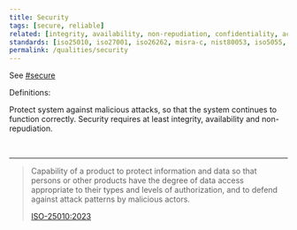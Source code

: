 ```yaml
---
title: Security
tags: [secure, reliable]
related: [integrity, availability, non-repudiation, confidentiality, accountability, authenticity, resistance]
standards: [iso25010, iso27001, iso26262, misra-c, nist80053, iso5055, pcidss, iso42001, aiuc1, iec-62304, hl7, iso15408, cra, iso-iec-22989]
permalink: /qualities/security
---
```


See [#secure](/tag-secure)

Definitions:

<div class="arc42-help">

Protect system against malicious attacks, so that the system continues to function correctly. 
Security requires at least integrity, availability and non-repudiation.
</div><br>

<hr class="with-no-margin"/>

>Capability of a product to protect information and data so that persons or other products have the degree of data access appropriate to their types and levels of authorization, and to defend against attack patterns by malicious actors.
>
>[ISO-25010:2023](/references/#iso-25010-2023)


